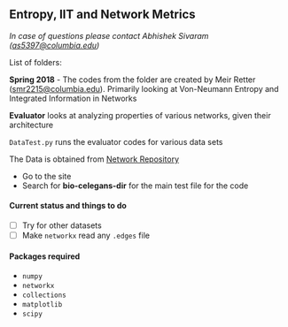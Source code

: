 ## Entropy, IIT and Network Metrics
*In case of questions please contact Abhishek Sivaram (as5397@columbia.edu)*

List of folders:

 **Spring 2018** - The codes from the folder are created by Meir Retter (smr2215@columbia.edu). Primarily looking at Von-Neumann Entropy and Integrated Information in Networks

**Evaluator** looks at analyzing properties of various networks, given their architecture

`DataTest.py` runs the evaluator codes for various data sets

The Data is obtained from [Network Repository](http://networkrepository.com)
- Go to the site
- Search for **bio-celegans-dir** for the main test file for the code

#### Current status and things to do
- [ ] Try for other datasets
- [ ] Make `networkx` read any `.edges` file

#### Packages required
- `numpy`
- `networkx`
- `collections`
- `matplotlib`
- `scipy`

